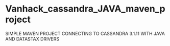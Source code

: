 # Vanhack_cassandra_JAVA_maven_project
SIMPLE MAVEN PROJECT CONNECTING TO CASSANDRA 3.1.11 WITH JAVA AND DATASTAX DRIVERS
